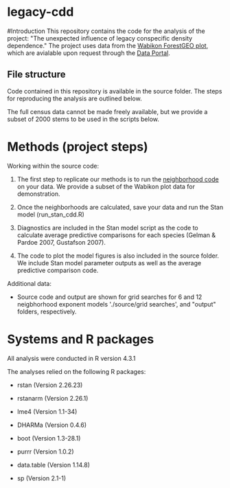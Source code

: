 # legacy-cdd

#Introduction This repository contains the code for the analysis of the project: "The unexpected influence of legacy conspecific density dependence." The project uses data from the [Wabikon ForestGEO plot](https://www.forestgeo.si.edu/sites/north-america/wabikon), which are avialable upon request through the [Data Portal](https://www.forestgeo.si.edu/explore-data).

## File structure

Code contained in this repository is available in the source folder. The steps for reproducing the analysis are outlined below.

The full census data cannot be made freely available, but we provide a subset of 2000 stems to be used in the scripts below.

# Methods (project steps)

Working within the source code:

1.  The first step to replicate our methods is to run the [neighborhood code](https://github.com/mageeluke/legacy-cdd/blob/main/Source/Wabikon_Legacy_CDD_prep_all_species.R) on your data. We provide a subset of the Wabikon plot data for demonstration.

2.  Once the neighborhoods are calculated, save your data and run the Stan model (run_stan_cdd.R)

3.  Diagnostics are included in the Stan model script as the code to calculate average predictive comparisons for each species (Gelman & Pardoe 2007, Gustafson 2007).

4.  The code to plot the model figures is also included in the source folder. We include Stan model parameter outputs as well as the average predictive comparison code.

Additional data:

-   Source code and output are shown for grid searches for 6 and 12 neigbhorhood exponent models './source/grid searches', and "output" folders, respectively.

# Systems and R packages 

All analysis were conducted in R version 4.3.1

The analyses relied on the following R packages:

-   rstan (Version 2.26.23)

-   rstanarm (Version 2.26.1)

-   lme4 (Version 1.1-34)

-   DHARMa (Version 0.4.6)

-   boot (Version 1.3-28.1)

-   purrr (Version 1.0.2)

-   data.table (Version 1.14.8)

-   sp (Version 2.1-1)
